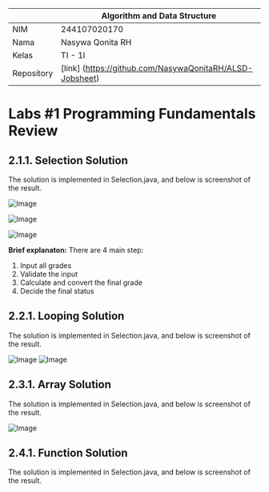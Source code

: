 |  | Algorithm and Data Structure |
|--|--|
| NIM |  244107020170|
| Nama |  Nasywa Qonita RH |
| Kelas | TI - 1I |
| Repository | [link] (https://github.com/NasywaQonitaRH/ALSD-Jobsheet) |

# Labs #1 Programming Fundamentals Review

## 2.1.1. Selection Solution

The solution is implemented in Selection.java, and below is screenshot of the result.

![Image](https://github.com/user-attachments/assets/c9aec40c-96ba-4bb2-b21f-326b675bd5f0)

![Image](https://github.com/user-attachments/assets/7ea341b3-bde7-43b6-ad74-76a370c6a149)

![Image](https://github.com/user-attachments/assets/e514c01d-842e-4639-a546-fb7618c3b4ea)

**Brief explanaton:** There are 4 main step: 
1. Input all grades
2. Validate the input
3. Calculate and convert the final grade
4. Decide the final status

## 2.2.1. Looping Solution
The solution is implemented in Selection.java, and below is screenshot of the result.

![Image](https://github.com/user-attachments/assets/243a085c-15a4-4e4a-b7e3-4c1e26177a9e)
![Image](https://github.com/user-attachments/assets/99b18381-e0ab-494b-8d36-3739f480514e)

## 2.3.1. Array Solution
The solution is implemented in Selection.java, and below is screenshot of the result.

![Image](https://github.com/user-attachments/assets/86feeb25-076d-4465-951f-eef4e29d6bdc)

## 2.4.1. Function Solution
The solution is implemented in Selection.java, and below is screenshot of the result.

